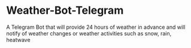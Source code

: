 # Weather-Bot-Telegram
A Telegram Bot that will provide 24 hours of weather in advance and will notify of weather changes or weather activities such as snow, rain, heatwave
